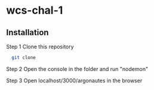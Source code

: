 # wcs-chal-1

## Installation

Step 1
Clone this repository 
```bash
  git clone
```

Step 2
Open the console in the folder and run "nodemon"

Step 3 
Open localhost/3000/argonautes in the browser